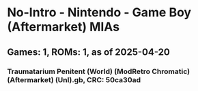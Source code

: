 # No-Intro - Nintendo - Game Boy (Aftermarket) MIAs
## Games: 1, ROMs: 1, as of 2025-04-20

### Traumatarium Penitent (World) (ModRetro Chromatic) (Aftermarket) (Unl).gb, CRC: 50ca30ad
